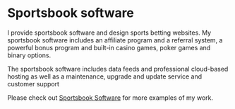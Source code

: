 # Sportsbook software
I provide sportsbook software and design sports betting websites. My sportsbook software includes an affiliate program and a referral system, a powerful bonus program and built-in casino games, poker games and binary options. 

The sportsbook software includes data feeds and professional cloud-based hosting as well as a maintenance, upgrade and update service and customer support

Please check out [Sportsbook Software](https://www.sportsbooksoftware.com) for more examples of my work.
